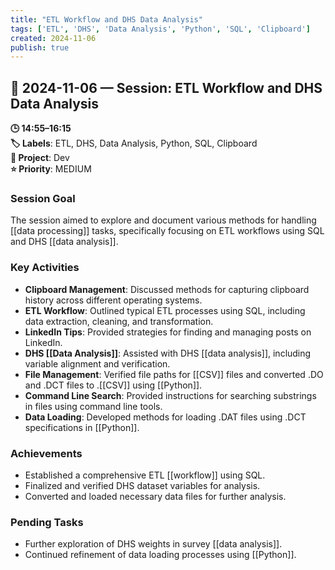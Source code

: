 ```yaml
---
title: "ETL Workflow and DHS Data Analysis"
tags: ['ETL', 'DHS', 'Data Analysis', 'Python', 'SQL', 'Clipboard']
created: 2024-11-06
publish: true
---
```


## 📅 2024-11-06 — Session: ETL Workflow and DHS Data Analysis

**🕒 14:55–16:15**  
**🏷️ Labels**: ETL, DHS, Data Analysis, Python, SQL, Clipboard  
**📂 Project**: Dev  
**⭐ Priority**: MEDIUM  


### Session Goal
The session aimed to explore and document various methods for handling [[data processing]] tasks, specifically focusing on ETL workflows using SQL and DHS [[data analysis]].

### Key Activities
- **Clipboard Management**: Discussed methods for capturing clipboard history across different operating systems.
- **ETL Workflow**: Outlined typical ETL processes using SQL, including data extraction, cleaning, and transformation.
- **LinkedIn Tips**: Provided strategies for finding and managing posts on LinkedIn.
- **DHS [[Data Analysis]]**: Assisted with DHS [[data analysis]], including variable alignment and verification.
- **File Management**: Verified file paths for [[CSV]] files and converted .DO and .DCT files to .[[CSV]] using [[Python]].
- **Command Line Search**: Provided instructions for searching substrings in files using command line tools.
- **Data Loading**: Developed methods for loading .DAT files using .DCT specifications in [[Python]].

### Achievements
- Established a comprehensive ETL [[workflow]] using SQL.
- Finalized and verified DHS dataset variables for analysis.
- Converted and loaded necessary data files for further analysis.

### Pending Tasks
- Further exploration of DHS weights in survey [[data analysis]].
- Continued refinement of data loading processes using [[Python]].
